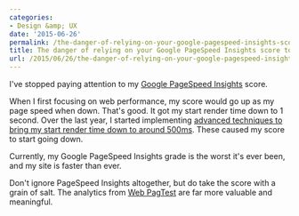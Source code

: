 ```yaml
---
categories:
- Design &amp; UX
date: '2015-06-26'
permalink: /the-danger-of-relying-on-your-google-pagespeed-insights-score-to-measure-web-performance/
title: The danger of relying on your Google PageSpeed Insights score to measure web performance
url: /2015/06/26/the-danger-of-relying-on-your-google-pagespeed-insights-score-to-measure-web-performance
---
```


I've stopped paying attention to my [Google PageSpeed Insights](https://developers.google.com/speed/pagespeed/insights/) score.

When I first focusing on web performance, my score would go up as my page speed when down. That's good. It got my start render time down to 1 second. Over the last year, I started implementing [advanced techniques to bring my start render time down to around 500ms](https://gomakethings.com/wicked-fast-websites/). These caused my score to start going down.

Currently, my Google PageSpeed Insights grade is the worst it's ever been, and my site is faster than ever.

Don't ignore PageSpeed Insights altogether, but do take the score with a grain of salt. The analytics from [Web PagTest](http://www.webpagetest.org/) are far more valuable and meaningful.
